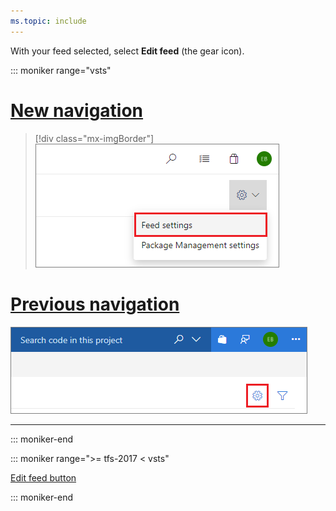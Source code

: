 ```yaml
---
ms.topic: include
---
```


With your feed selected, select **Edit feed** (the gear icon).

::: moniker range="vsts"

# [New navigation](#tab/new-nav)
> [!div class="mx-imgBorder"] 
>![Edit feed button](_img/editfeed-azure-devops-newnav.png)
> 

# [Previous navigation](#tab/previous-nav)
![Edit feed button](_img/editfeed.png)

---

::: moniker-end

::: moniker range=">= tfs-2017 < vsts"

[Edit feed button](_img/editfeed.png)

::: moniker-end



